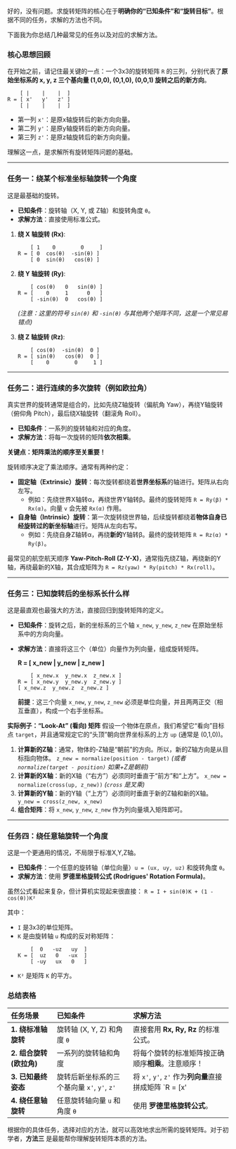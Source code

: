 好的，没有问题。求旋转矩阵的核心在于**明确你的“已知条件”和“旋转目标”**。根据不同的任务，求解的方法也不同。

下面我为你总结几种最常见的任务以及对应的求解方法。

### 核心思想回顾

在开始之前，请记住最关键的一点：一个3x3的旋转矩阵 `R` 的三列，分别代表了**原始坐标系的 x, y, z 三个基向量 (1,0,0), (0,1,0), (0,0,1) 旋转之后的新方向**。

```
    [ |    |    |  ]
R = [ x'   y'   z' ]
    [ |    |    |  ]
```
*   第一列 `x'`：是原x轴旋转后的新方向向量。
*   第二列 `y'`：是原y轴旋转后的新方向向量。
*   第三列 `z'`：是原z轴旋转后的新方向向量。

理解这一点，是求解所有旋转矩阵问题的基础。

---

### 任务一：绕某个标准坐标轴旋转一个角度

这是最基础的旋转。

*   **已知条件**：旋转轴（X, Y, 或 Z轴）和旋转角度 `θ`。
*   **求解方法**：直接使用标准公式。

1.  **绕 X 轴旋转 (Rx)**:
    ```
        [ 1    0        0     ]
    R = [ 0  cos(θ)  -sin(θ) ]
        [ 0  sin(θ)   cos(θ) ]
    ```

2.  **绕 Y 轴旋转 (Ry)**:
    ```
        [ cos(θ)   0   sin(θ) ]
    R = [    0     1      0   ]
        [ -sin(θ)  0   cos(θ) ]
    ```
    *(注意：这里的符号 `sin(θ)` 和 `-sin(θ)` 与其他两个矩阵不同，这是一个常见易错点)*

3.  **绕 Z 轴旋转 (Rz)**:
    ```
        [ cos(θ)  -sin(θ)  0 ]
    R = [ sin(θ)   cos(θ)  0 ]
        [    0        0     1 ]
    ```

---

### 任务二：进行连续的多次旋转（例如欧拉角）

真实世界的旋转通常是组合的，比如先绕Z轴旋转（偏航角 Yaw），再绕Y轴旋转（俯仰角 Pitch），最后绕X轴旋转（翻滚角 Roll）。

*   **已知条件**：一系列的旋转轴和对应的角度。
*   **求解方法**：将每一次旋转的矩阵**依次相乘**。

**关键点：矩阵乘法的顺序至关重要！**

旋转顺序决定了乘法顺序。通常有两种约定：
*   **固定轴（Extrinsic）旋转**：每次旋转都绕着**世界坐标系**的轴进行。矩阵从右向左写。
    *   例如：先绕世界X轴转α，再绕世界Y轴转β。最终的旋转矩阵 `R = Ry(β) * Rx(α)`。向量 `v` 会先被 `Rx(α)` 作用。
*   **自身轴（Intrinsic）旋转**：第一次旋转绕世界轴，后续旋转都绕着**物体自身已经旋转过的新坐标轴**进行。矩阵从左向右写。
    *   例如：先绕自身Z轴转α，再绕**新的**Y轴转β。最终的旋转矩阵 `R = Rz(α) * Ry(β)`。

最常见的航空航天顺序 **Yaw-Pitch-Roll (Z-Y-X)**，通常指先绕Z轴，再绕新的Y轴，再绕最新的X轴，其合成矩阵为 `R = Rz(yaw) * Ry(pitch) * Rx(roll)`。

---

### 任务三：已知旋转后的坐标系长什么样

这是最直观也最强大的方法，直接回归到旋转矩阵的定义。

*   **已知条件**：旋转之后，新的坐标系的三个轴 `x_new`, `y_new`, `z_new` 在原始坐标系中的方向向量。
*   **求解方法**：直接将这三个（单位）向量作为列向量，组成旋转矩阵。

    **R = [ x_new | y_new | z_new ]**

    ```
        [ x_new.x  y_new.x  z_new.x ]
    R = [ x_new.y  y_new.y  z_new.y ]
    [ x_new.z  y_new.z  z_new.z ]
    ```
    **前提**：这三个向量 `x_new`, `y_new`, `z_new` 必须是单位向量，并且两两正交（相互垂直），构成一个右手坐标系。

**实际例子：“Look-At” (看向) 矩阵**
假设一个物体在原点，我们希望它“看向”目标点 `target`，并且通常规定它的“头顶”朝向世界坐标系的上方 `up` (通常是 (0,1,0))。

1.  **计算新的Z轴**：通常，物体的-Z轴是“朝前”的方向。所以，新的Z轴方向是从目标指向物体。
    `z_new = normalize(position - target)`  *(或者 `normalize(target - position)` 如果+Z是朝前)*
2.  **计算新的X轴**：新的X轴（“右方”）必须同时垂直于“前方”和“上方”。
    `x_new = normalize(cross(up, z_new))`  *(`cross` 是叉乘)*
3.  **计算新的Y轴**：新的Y轴（“上方”）必须同时垂直于新的Z轴和新的X轴。
    `y_new = cross(z_new, x_new)`
4.  **组合矩阵**：将 `x_new`, `y_new`, `z_new` 作为列向量填入矩阵即可。

---

### 任务四：绕任意轴旋转一个角度

这是一个更通用的情况，不局限于标准X,Y,Z轴。

*   **已知条件**：一个任意的旋转轴（单位向量）`u = (ux, uy, uz)` 和旋转角度 `θ`。
*   **求解方法**：使用 **罗德里格旋转公式 (Rodrigues' Rotation Formula)**。

虽然公式看起来复杂，但计算机实现起来很直接：
`R = I + sin(θ)K + (1 - cos(θ))K²`

其中：
*   `I` 是3x3的单位矩阵。
*   `K` 是由旋转轴 `u` 构成的反对称矩阵：
    ```
        [  0   -uz   uy  ]
    K = [  uz   0   -ux  ]
        [ -uy   ux   0   ]
    ```
*   `K²` 是矩阵 `K` 的平方。

### 总结表格

| 任务场景 | 已知条件 | 求解方法 |
| :--- | :--- | :--- |
| **1. 绕标准轴旋转** | 旋转轴 (X, Y, Z) 和角度 `θ` | 直接套用 **Rx, Ry, Rz** 的标准公式。 |
| **2. 组合旋转 (欧拉角)** | 一系列的旋转轴和角度 | 将每个旋转的标准矩阵按正确顺序**相乘**。注意顺序！ |
| **3. 已知最终姿态** | 旋转后新坐标系的三个基向量 `x'`, `y'`, `z'` | 将 `x'`, `y'`, `z'` 作为**列向量**直接拼成矩阵 `R = [x' | y' | z']`。 |
| **4. 绕任意轴旋转** | 任意旋转轴向量 `u` 和角度 `θ` | 使用 **罗德里格旋转公式**。 |

根据你的具体任务，选择对应的方法，就可以高效地求出所需的旋转矩阵。对于初学者，**方法三** 是最能帮你理解旋转矩阵本质的方法。